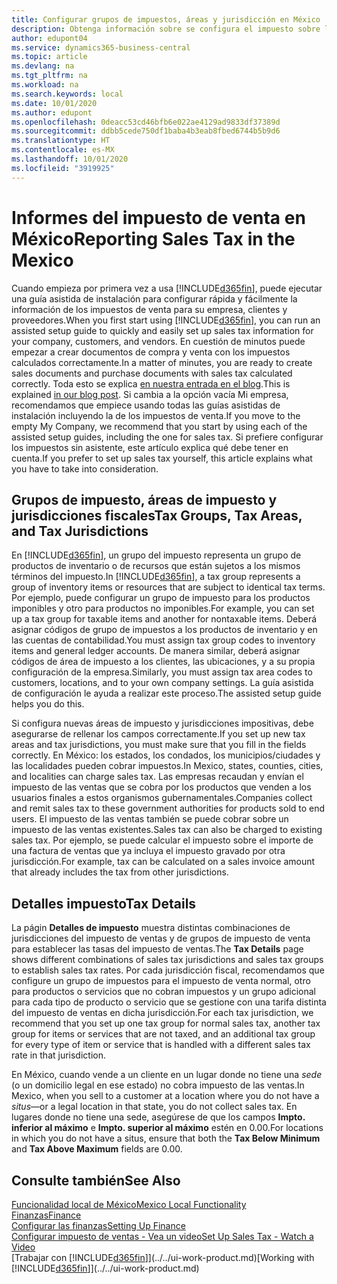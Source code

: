 ```yaml
---
title: Configurar grupos de impuestos, áreas y jurisdicción en México
description: Obtenga información sobre se configura el impuesto sobre las ventas y cómo funcionan los grupos, las áreas (estados, condados, municipios/ciudades y localidades) y las jurisdicciones fiscales, y los detalles de los impuestos.
author: edupont04
ms.service: dynamics365-business-central
ms.topic: article
ms.devlang: na
ms.tgt_pltfrm: na
ms.workload: na
ms.search.keywords: local
ms.date: 10/01/2020
ms.author: edupont
ms.openlocfilehash: 0deacc53cd46bfb6e022ae4129ad9833df37389d
ms.sourcegitcommit: ddbb5cede750df1baba4b3eab8fbed6744b5b9d6
ms.translationtype: HT
ms.contentlocale: es-MX
ms.lasthandoff: 10/01/2020
ms.locfileid: "3919925"
---
```

# <a name="reporting-sales-tax-in-the-mexico"></a><span data-ttu-id="d1d0f-103">Informes del impuesto de venta en México</span><span class="sxs-lookup"><span data-stu-id="d1d0f-103">Reporting Sales Tax in the Mexico</span></span>
<span data-ttu-id="d1d0f-104">Cuando empieza por primera vez a usa [!INCLUDE[d365fin](../../includes/d365fin_md.md)], puede ejecutar una guía asistida de instalación para configurar rápida y fácilmente la información de los impuestos de venta para su empresa, clientes y proveedores.</span><span class="sxs-lookup"><span data-stu-id="d1d0f-104">When you first start using [!INCLUDE[d365fin](../../includes/d365fin_md.md)], you can run an assisted setup guide to quickly and easily set up sales tax information for your company, customers, and vendors.</span></span> <span data-ttu-id="d1d0f-105">En cuestión de minutos puede empezar a crear documentos de compra y venta con los impuestos calculados correctamente.</span><span class="sxs-lookup"><span data-stu-id="d1d0f-105">In a matter of minutes, you are ready to create sales documents and purchase documents with sales tax calculated correctly.</span></span> <span data-ttu-id="d1d0f-106">Toda esto se explica [en nuestra entrada en el blog](https://madeira.microsoft.com/blog/sales-tax-setup-made-easy).</span><span class="sxs-lookup"><span data-stu-id="d1d0f-106">This is explained [in our blog post](https://madeira.microsoft.com/blog/sales-tax-setup-made-easy).</span></span>
<span data-ttu-id="d1d0f-107">Si cambia a la opción vacía Mi empresa, recomendamos que empiece usando todas las guías asistidas de instalación incluyendo la de los impuestos de venta.</span><span class="sxs-lookup"><span data-stu-id="d1d0f-107">If you move to the empty My Company, we recommend that you start by using each of the assisted setup guides, including the one for sales tax.</span></span> <span data-ttu-id="d1d0f-108">Si prefiere configurar los impuestos sin asistente, este artículo explica qué debe tener en cuenta.</span><span class="sxs-lookup"><span data-stu-id="d1d0f-108">If you prefer to set up sales tax yourself, this article explains what you have to take into consideration.</span></span>  

## <a name="tax-groups-tax-areas-and-tax-jurisdictions"></a><span data-ttu-id="d1d0f-109">Grupos de impuesto, áreas de impuesto y jurisdicciones fiscales</span><span class="sxs-lookup"><span data-stu-id="d1d0f-109">Tax Groups, Tax Areas, and Tax Jurisdictions</span></span>
<span data-ttu-id="d1d0f-110">En [!INCLUDE[d365fin](../../includes/d365fin_md.md)], un grupo del impuesto representa un grupo de productos de inventario o de recursos que están sujetos a los mismos términos del impuesto.</span><span class="sxs-lookup"><span data-stu-id="d1d0f-110">In [!INCLUDE[d365fin](../../includes/d365fin_md.md)], a tax group represents a group of inventory items or resources that are subject to identical tax terms.</span></span> <span data-ttu-id="d1d0f-111">Por ejemplo, puede configurar un grupo de impuesto para los productos imponibles y otro para productos no imponibles.</span><span class="sxs-lookup"><span data-stu-id="d1d0f-111">For example, you can set up a tax group for taxable items and another for nontaxable items.</span></span> <span data-ttu-id="d1d0f-112">Deberá asignar códigos de grupo de impuestos a los productos de inventario y en las cuentas de contabilidad.</span><span class="sxs-lookup"><span data-stu-id="d1d0f-112">You must assign tax group codes to inventory items and general ledger accounts.</span></span> <span data-ttu-id="d1d0f-113">De manera similar, deberá asignar códigos de área de impuesto a los clientes, las ubicaciones, y a su propia configuración de la empresa.</span><span class="sxs-lookup"><span data-stu-id="d1d0f-113">Similarly, you must assign tax area codes to customers, locations, and to your own company settings.</span></span> <span data-ttu-id="d1d0f-114">La guía asistida de configuración le ayuda a realizar este proceso.</span><span class="sxs-lookup"><span data-stu-id="d1d0f-114">The assisted setup guide helps you do this.</span></span>  

<span data-ttu-id="d1d0f-115">Si configura nuevas áreas de impuesto y jurisdicciones impositivas, debe asegurarse de rellenar los campos correctamente.</span><span class="sxs-lookup"><span data-stu-id="d1d0f-115">If you set up new tax areas and tax jurisdictions, you must make sure that you fill in the fields correctly.</span></span> <span data-ttu-id="d1d0f-116">En México: los estados, los condados, los municipios/ciudades y las localidades pueden cobrar impuestos.</span><span class="sxs-lookup"><span data-stu-id="d1d0f-116">In Mexico, states, counties, cities, and localities can charge sales tax.</span></span> <span data-ttu-id="d1d0f-117">Las empresas recaudan y envían el impuesto de las ventas que se cobra por los productos que venden a los usuarios finales a estos organismos gubernamentales.</span><span class="sxs-lookup"><span data-stu-id="d1d0f-117">Companies collect and remit sales tax to these government authorities for products sold to end users.</span></span> <span data-ttu-id="d1d0f-118">El impuesto de las ventas también se puede cobrar sobre un impuesto de las ventas existentes.</span><span class="sxs-lookup"><span data-stu-id="d1d0f-118">Sales tax can also be charged to existing sales tax.</span></span> <span data-ttu-id="d1d0f-119">Por ejemplo, se puede calcular el impuesto sobre el importe de una factura de ventas que ya incluya el impuesto gravado por otra jurisdicción.</span><span class="sxs-lookup"><span data-stu-id="d1d0f-119">For example, tax can be calculated on a sales invoice amount that already includes the tax from other jurisdictions.</span></span>  

## <a name="tax-details"></a><span data-ttu-id="d1d0f-120">Detalles impuesto</span><span class="sxs-lookup"><span data-stu-id="d1d0f-120">Tax Details</span></span>
<span data-ttu-id="d1d0f-121">La págin **Detalles de impuesto** muestra distintas combinaciones de jurisdicciones del impuesto de ventas y de grupos de impuesto de venta para establecer las tasas del impuesto de ventas.</span><span class="sxs-lookup"><span data-stu-id="d1d0f-121">The **Tax Details** page shows different combinations of sales tax jurisdictions and sales tax groups to establish sales tax rates.</span></span> <span data-ttu-id="d1d0f-122">Por cada jurisdicción fiscal, recomendamos que configure un grupo de impuestos para el impuesto de venta normal, otro para productos o servicios que no cobran impuestos y un grupo adicional para cada tipo de producto o servicio que se gestione con una tarifa distinta del impuesto de ventas en dicha jurisdicción.</span><span class="sxs-lookup"><span data-stu-id="d1d0f-122">For each tax jurisdiction, we recommend that you set up one tax group for normal sales tax, another tax group for items or services that are not taxed, and an additional tax group for every type of item or service that is handled with a different sales tax rate in that jurisdiction.</span></span>  

<span data-ttu-id="d1d0f-123">En México, cuando vende a un cliente en un lugar donde no tiene una *sede* (o un domicilio legal en ese estado) no cobra impuesto de las ventas.</span><span class="sxs-lookup"><span data-stu-id="d1d0f-123">In Mexico, when you sell to a customer at a location where you do not have a *situs*—or a legal location in that state, you do not collect sales tax.</span></span> <span data-ttu-id="d1d0f-124">En lugares donde no tiene una sede, asegúrese de que los campos **Impto. inferior al máximo** e **Impto. superior al máximo** estén en 0.00.</span><span class="sxs-lookup"><span data-stu-id="d1d0f-124">For locations in which you do not have a situs, ensure that both the **Tax Below Minimum** and **Tax Above Maximum** fields are 0.00.</span></span>  

## <a name="see-also"></a><span data-ttu-id="d1d0f-125">Consulte también</span><span class="sxs-lookup"><span data-stu-id="d1d0f-125">See Also</span></span>
[<span data-ttu-id="d1d0f-126">Funcionalidad local de México</span><span class="sxs-lookup"><span data-stu-id="d1d0f-126">Mexico Local Functionality</span></span>](mexico-local-functionality.md)  
[<span data-ttu-id="d1d0f-127">Finanzas</span><span class="sxs-lookup"><span data-stu-id="d1d0f-127">Finance</span></span>](../../finance.md)  
[<span data-ttu-id="d1d0f-128">Configurar las finanzas</span><span class="sxs-lookup"><span data-stu-id="d1d0f-128">Setting Up Finance</span></span>](../../finance.md)  
[<span data-ttu-id="d1d0f-129">Configurar impuesto de ventas - Vea un video</span><span class="sxs-lookup"><span data-stu-id="d1d0f-129">Set Up Sales Tax - Watch a Video</span></span>](https://www.youtube.com/watch?v=qMs4BoSytN8&index=13&list=PLcakwueIHoT8K1m148oMqo7amR2a7Bz-8)  
<span data-ttu-id="d1d0f-130">[Trabajar con [!INCLUDE[d365fin](../../includes/d365fin_md.md)]](../../ui-work-product.md)</span><span class="sxs-lookup"><span data-stu-id="d1d0f-130">[Working with [!INCLUDE[d365fin](../../includes/d365fin_md.md)]](../../ui-work-product.md)</span></span>  
